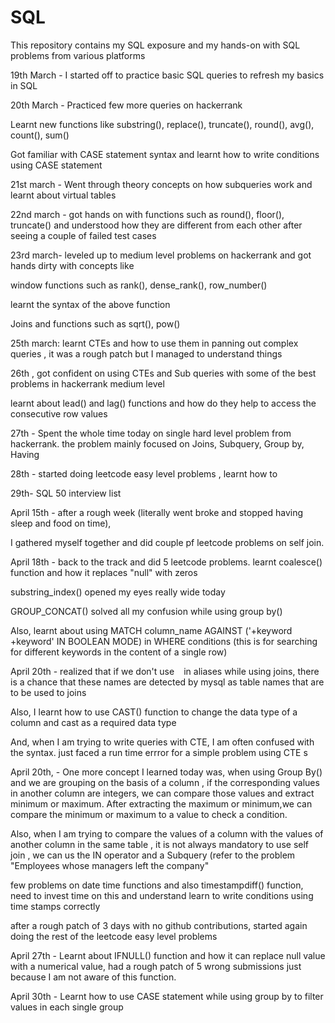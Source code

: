 # SQL
This repository contains my SQL exposure and my hands-on with SQL problems from various platforms

19th March - I started off to practice basic SQL queries to refresh my basics in SQL 

20th March - Practiced few more queries on hackerrank

Learnt new functions like substring(), replace(), truncate(), round(), avg(), count(), sum()

Got familiar with  CASE statement syntax and learnt how to write conditions using CASE statement 

21st march - Went through theory concepts on how subqueries work and learnt about virtual tables 

22nd march - got hands on with functions such as round(), floor(), truncate() and understood how they are different
from each other after seeing a couple of failed test cases 

23rd march- leveled up to medium level problems on hackerrank and got hands dirty with concepts like 

window functions such as rank(), dense_rank(), row_number()

learnt the syntax of the above function

Joins and functions such as sqrt(), pow()

25th march:
learnt CTEs and how to use them in panning out complex queries , it was a rough patch but I managed to understand things

26th , got confident on using CTEs and Sub queries with some of the best problems in hackerrank medium level

learnt about lead() and lag() functions and how do they help to access the consecutive row values 


27th - Spent the whole time today on single hard level problem from hackerrank. the problem mainly
focused on Joins, Subquery, Group by, Having

28th - started doing leetcode easy level problems , learnt how to 

29th- SQL 50  interview list

April 15th - after a rough week (literally went broke and stopped having sleep and food on time), 

I gathered myself together and did couple pf leetcode problems on self join.

April 18th - back to the track and did 5 leetcode problems. learnt coalesce() function and how it replaces "null" with zeros 

substring_index() opened my eyes really wide today

GROUP_CONCAT() solved all my confusion while using group by()

Also, learnt about using 
MATCH  column_name  AGAINST ('+keyword  +keyword' IN BOOLEAN MODE)  in   WHERE conditions
(this is for searching for different keywords in the content of a single row)

April 20th - realized that if we don't use ` ` in aliases while using joins, there is a chance that these names 
are detected by mysql  as table names that are to be used to joins

Also, I learnt how to use CAST() function to change the data type of a column and cast as a required data type

And, when I am trying to write queries with CTE, I am often confused with the syntax. just faced a run time errror for a simple problem using CTE s



April 20th, - One more concept I learned today was, when using Group By() and we are grouping on the basis of a column ,
if the corresponding values in another column are integers, we can compare those values and extract minimum or maximum. 
After extracting the maximum or minimum,we can compare the minimum or maximum to a value to check a condition. 


Also, when I am trying to compare the values of a column with the values of another column in the same table , 
it is not always mandatory to use self join , we can us the IN operator and a Subquery (refer to the problem 
"Employees whose managers left the company"


few problems on date time functions and also timestampdiff() function, need to invest time on this and understand 
learn to write conditions using time stamps correctly

after a rough patch of 3 days with no github contributions, started again doing the rest of the leetcode easy level problems

April 27th - Learnt about IFNULL() function and how it can replace null value with a numerical value, had a rough patch of 5 wrong submissions 
just because I am not aware of this function. 

April 30th - Learnt how to use CASE statement while using group by to filter values in each single group


